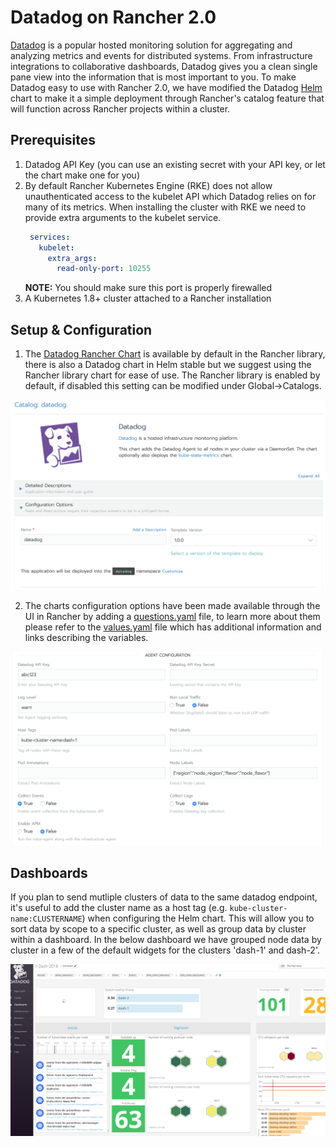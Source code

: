 # Datadog on Rancher 2.0

[Datadog](https://www.datadoghq.com/) is a popular hosted monitoring solution for aggregating and analyzing metrics and events for distributed systems.  From infrastructure integrations to collaborative dashboards, Datadog gives you a clean single pane view into the information that is most important to you.  To make Datadog easy to use with Rancher 2.0, we have modified the Datadog [Helm](https://helm.sh/) chart to make it a simple deployment through Rancher's catalog feature that will function across Rancher projects within a cluster.

## Prerequisites
1. Datadog API Key (you can use an existing secret with your API key, or let the chart make one for you)
1. By default Rancher Kubernetes Engine (RKE) does not allow unauthenticated access to the kubelet API which Datadog relies on for many of its metrics.  When installing the cluster with RKE we need to provide extra arguments to the kubelet service.
   ```yaml
    services:
      kubelet:
        extra_args:
          read-only-port: 10255
   ```
   __NOTE:__ You should make sure this port is properly firewalled
1. A Kubernetes 1.8+ cluster attached to a Rancher installation
## Setup & Configuration
1. The [Datadog Rancher Chart](https://github.com/rancher/charts/tree/master/charts/datadog/v1.0.0) is available by default in the Rancher library, there is also a Datadog chart in Helm stable but we suggest using the Rancher library chart for ease of use.  The Rancher library is enabled by default, if disabled this setting can be modified under Global->Catalogs.

![Catalog](https://github.com/kylerome/datadog-rancher-integration/blob/master/docs/images/Chart.png)

2. The charts configuration options have been made available through the UI in Rancher by adding a [questions.yaml](https://github.com/rancher/charts/blob/master/charts/datadog/v1.0.0/questions.yml) file, to learn more about them please refer to the [values.yaml](https://github.com/rancher/charts/blob/master/charts/datadog/v1.0.0/values.yaml) file which has additional information and links describing the variables.

![Catalog](https://github.com/kylerome/datadog-rancher-integration/blob/master/docs/images/AgentConfiguration.png)

## Dashboards

If you plan to send mutliple clusters of data to the same datadog endpoint, it's useful to add the cluster name as a host tag (e.g. `kube-cluster-name:CLUSTERNAME`) when configuring the Helm chart.  This will allow you to sort data by scope to a specific cluster, as well as group data by cluster within a dashboard.  In the below dashboard we have grouped node data by cluster in a few of the default widgets for the clusters 'dash-1' and dash-2'.

![Dashboard](https://github.com/kylerome/datadog-rancher-integration/blob/master/docs/images/datadogDashboard.PNG)
